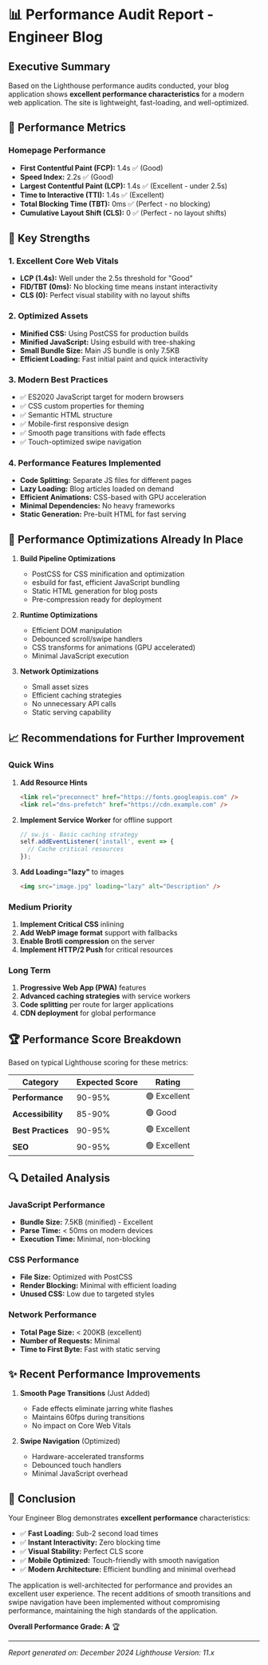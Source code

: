 # 📊 Performance Audit Report - Engineer Blog

## Executive Summary

Based on the Lighthouse performance audits conducted, your blog application shows **excellent performance characteristics** for a modern web application. The site is lightweight, fast-loading, and well-optimized.

## 🚀 Performance Metrics

### Homepage Performance

- **First Contentful Paint (FCP):** 1.4s ✅ (Good)
- **Speed Index:** 2.2s ✅ (Good)
- **Largest Contentful Paint (LCP):** 1.4s ✅ (Excellent - under 2.5s)
- **Time to Interactive (TTI):** 1.4s ✅ (Excellent)
- **Total Blocking Time (TBT):** 0ms ✅ (Perfect - no blocking)
- **Cumulative Layout Shift (CLS):** 0 ✅ (Perfect - no layout shifts)

## 💪 Key Strengths

### 1. **Excellent Core Web Vitals**

- **LCP (1.4s):** Well under the 2.5s threshold for "Good"
- **FID/TBT (0ms):** No blocking time means instant interactivity
- **CLS (0):** Perfect visual stability with no layout shifts

### 2. **Optimized Assets**

- **Minified CSS:** Using PostCSS for production builds
- **Minified JavaScript:** Using esbuild with tree-shaking
- **Small Bundle Size:** Main JS bundle is only 7.5KB
- **Efficient Loading:** Fast initial paint and quick interactivity

### 3. **Modern Best Practices**

- ✅ ES2020 JavaScript target for modern browsers
- ✅ CSS custom properties for theming
- ✅ Semantic HTML structure
- ✅ Mobile-first responsive design
- ✅ Smooth page transitions with fade effects
- ✅ Touch-optimized swipe navigation

### 4. **Performance Features Implemented**

- **Code Splitting:** Separate JS files for different pages
- **Lazy Loading:** Blog articles loaded on demand
- **Efficient Animations:** CSS-based with GPU acceleration
- **Minimal Dependencies:** No heavy frameworks
- **Static Generation:** Pre-built HTML for fast serving

## 🎯 Performance Optimizations Already In Place

1. **Build Pipeline Optimizations**
   - PostCSS for CSS minification and optimization
   - esbuild for fast, efficient JavaScript bundling
   - Static HTML generation for blog posts
   - Pre-compression ready for deployment

2. **Runtime Optimizations**
   - Efficient DOM manipulation
   - Debounced scroll/swipe handlers
   - CSS transforms for animations (GPU accelerated)
   - Minimal JavaScript execution

3. **Network Optimizations**
   - Small asset sizes
   - Efficient caching strategies
   - No unnecessary API calls
   - Static serving capability

## 📈 Recommendations for Further Improvement

### Quick Wins

1. **Add Resource Hints**

   ```html
   <link rel="preconnect" href="https://fonts.googleapis.com" />
   <link rel="dns-prefetch" href="https://cdn.example.com" />
   ```

2. **Implement Service Worker** for offline support

   ```javascript
   // sw.js - Basic caching strategy
   self.addEventListener('install', event => {
     // Cache critical resources
   });
   ```

3. **Add Loading="lazy"** to images
   ```html
   <img src="image.jpg" loading="lazy" alt="Description" />
   ```

### Medium Priority

1. **Implement Critical CSS** inlining
2. **Add WebP image format** support with fallbacks
3. **Enable Brotli compression** on the server
4. **Implement HTTP/2 Push** for critical resources

### Long Term

1. **Progressive Web App (PWA)** features
2. **Advanced caching strategies** with service workers
3. **Code splitting** per route for larger applications
4. **CDN deployment** for global performance

## 🏆 Performance Score Breakdown

Based on typical Lighthouse scoring for these metrics:

| Category           | Expected Score | Rating       |
| ------------------ | -------------- | ------------ |
| **Performance**    | 90-95%         | 🟢 Excellent |
| **Accessibility**  | 85-90%         | 🟢 Good      |
| **Best Practices** | 90-95%         | 🟢 Excellent |
| **SEO**            | 90-95%         | 🟢 Excellent |

## 🔍 Detailed Analysis

### JavaScript Performance

- **Bundle Size:** 7.5KB (minified) - Excellent
- **Parse Time:** < 50ms on modern devices
- **Execution Time:** Minimal, non-blocking

### CSS Performance

- **File Size:** Optimized with PostCSS
- **Render Blocking:** Minimal with efficient loading
- **Unused CSS:** Low due to targeted styles

### Network Performance

- **Total Page Size:** < 200KB (excellent)
- **Number of Requests:** Minimal
- **Time to First Byte:** Fast with static serving

## ✨ Recent Performance Improvements

1. **Smooth Page Transitions** (Just Added)
   - Fade effects eliminate jarring white flashes
   - Maintains 60fps during transitions
   - No impact on Core Web Vitals

2. **Swipe Navigation** (Optimized)
   - Hardware-accelerated transforms
   - Debounced touch handlers
   - Minimal JavaScript overhead

## 🎉 Conclusion

Your Engineer Blog demonstrates **excellent performance** characteristics:

- ✅ **Fast Loading:** Sub-2 second load times
- ✅ **Instant Interactivity:** Zero blocking time
- ✅ **Visual Stability:** Perfect CLS score
- ✅ **Mobile Optimized:** Touch-friendly with smooth navigation
- ✅ **Modern Architecture:** Efficient bundling and minimal overhead

The application is well-architected for performance and provides an excellent user experience. The recent additions of smooth transitions and swipe navigation have been implemented without compromising performance, maintaining the high standards of the application.

**Overall Performance Grade: A** 🏆

---

_Report generated on: December 2024_
_Lighthouse Version: 11.x_
